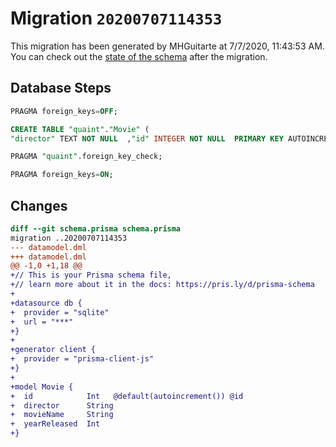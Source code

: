 # Migration `20200707114353`

This migration has been generated by MHGuitarte at 7/7/2020, 11:43:53 AM.
You can check out the [state of the schema](./schema.prisma) after the migration.

## Database Steps

```sql
PRAGMA foreign_keys=OFF;

CREATE TABLE "quaint"."Movie" (
"director" TEXT NOT NULL  ,"id" INTEGER NOT NULL  PRIMARY KEY AUTOINCREMENT,"movieName" TEXT NOT NULL  ,"yearReleased" INTEGER NOT NULL  )

PRAGMA "quaint".foreign_key_check;

PRAGMA foreign_keys=ON;
```

## Changes

```diff
diff --git schema.prisma schema.prisma
migration ..20200707114353
--- datamodel.dml
+++ datamodel.dml
@@ -1,0 +1,18 @@
+// This is your Prisma schema file,
+// learn more about it in the docs: https://pris.ly/d/prisma-schema
+
+datasource db {
+  provider = "sqlite"
+  url = "***"
+}
+
+generator client {
+  provider = "prisma-client-js"
+}
+
+model Movie {
+  id            Int   @default(autoincrement()) @id
+  director      String
+  movieName     String
+  yearReleased  Int    
+}
```



